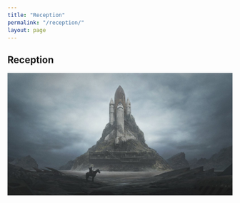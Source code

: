 ```yaml
---
title: "Reception"
permalink: "/reception/"
layout: page
---
```


## Reception

![](/assets/wallpaper1.jpeg)
